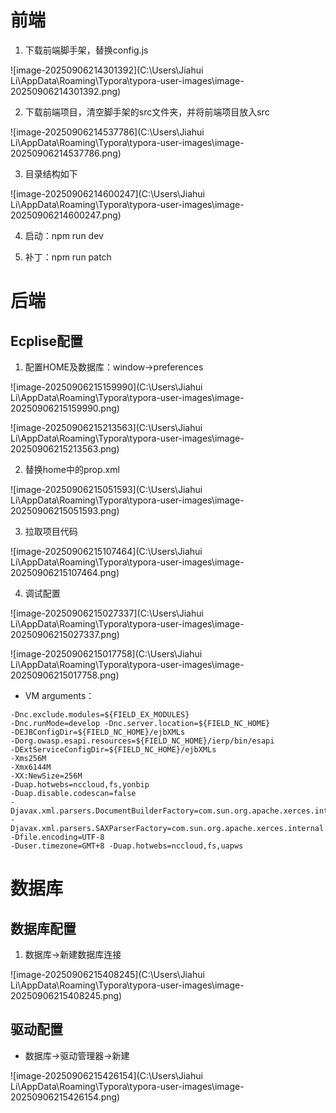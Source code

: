 # 前端

1. 下载前端脚手架，替换config.js

![image-20250906214301392](C:\Users\Jiahui Li\AppData\Roaming\Typora\typora-user-images\image-20250906214301392.png)

2. 下载前端项目，清空脚手架的src文件夹，并将前端项目放入src

![image-20250906214537786](C:\Users\Jiahui Li\AppData\Roaming\Typora\typora-user-images\image-20250906214537786.png)

3. 目录结构如下

![image-20250906214600247](C:\Users\Jiahui Li\AppData\Roaming\Typora\typora-user-images\image-20250906214600247.png)

4. 启动：npm run dev

5. 补丁：npm run patch

# 后端

## Ecplise配置

1. 配置HOME及数据库：window→preferences

![image-20250906215159990](C:\Users\Jiahui Li\AppData\Roaming\Typora\typora-user-images\image-20250906215159990.png)

![image-20250906215213563](C:\Users\Jiahui Li\AppData\Roaming\Typora\typora-user-images\image-20250906215213563.png)

2. 替换home中的prop.xml

![image-20250906215051593](C:\Users\Jiahui Li\AppData\Roaming\Typora\typora-user-images\image-20250906215051593.png)

3. 拉取项目代码

![image-20250906215107464](C:\Users\Jiahui Li\AppData\Roaming\Typora\typora-user-images\image-20250906215107464.png)

4. 调试配置

![image-20250906215027337](C:\Users\Jiahui Li\AppData\Roaming\Typora\typora-user-images\image-20250906215027337.png)

![image-20250906215017758](C:\Users\Jiahui Li\AppData\Roaming\Typora\typora-user-images\image-20250906215017758.png)

- VM arguments：

``` 
-Dnc.exclude.modules=${FIELD_EX_MODULES} 
-Dnc.runMode=develop -Dnc.server.location=${FIELD_NC_HOME} 
-DEJBConfigDir=${FIELD_NC_HOME}/ejbXMLs 
-Dorg.owasp.esapi.resources=${FIELD_NC_HOME}/ierp/bin/esapi 
-DExtServiceConfigDir=${FIELD_NC_HOME}/ejbXMLs 
-Xms256M 
-Xmx6144M 
-XX:NewSize=256M 
-Duap.hotwebs=nccloud,fs,yonbip 
-Duap.disable.codescan=false 
-Djavax.xml.parsers.DocumentBuilderFactory=com.sun.org.apache.xerces.internal.jaxp.DocumentBuilderFactoryImpl 
-Djavax.xml.parsers.SAXParserFactory=com.sun.org.apache.xerces.internal.jaxp.SAXParserFactoryImpl 
-Dfile.encoding=UTF-8 
-Duser.timezone=GMT+8 -Duap.hotwebs=nccloud,fs,uapws
```

# 数据库

## 数据库配置

1. 数据库→新建数据库连接

![image-20250906215408245](C:\Users\Jiahui Li\AppData\Roaming\Typora\typora-user-images\image-20250906215408245.png)

## 驱动配置

- 数据库→驱动管理器→新建

![image-20250906215426154](C:\Users\Jiahui Li\AppData\Roaming\Typora\typora-user-images\image-20250906215426154.png)
































